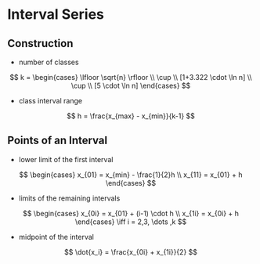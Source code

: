 # Interval Series

## Construction

* number of classes

$$
k = \begin{cases}
\lfloor \sqrt{n} \rfloor
\\
\cup
\\
[1+3.322 \cdot \ln n]
\\
\cup
\\
[5 \cdot \ln n]
\end{cases}
$$

* class interval range

$$
h = \frac{x_{max} - x_{min}}{k-1}
$$

## Points of an Interval

* lower limit of the first interval

$$
\begin{cases}
x_{01} = x_{min} - \frac{1}{2}h
\\
x_{11} = x_{01} + h
\end{cases}
$$

* limits of the remaining intervals

$$
\begin{cases}
x_{0i} = x_{01} + (i-1) \cdot h
\\
x_{1i} = x_{0i} + h
\end{cases}
\iff
i = 2,3, \dots ,k
$$

* midpoint of the interval

$$
\dot{x_i} = \frac{x_{0i} + x_{1i}}{2}
$$
